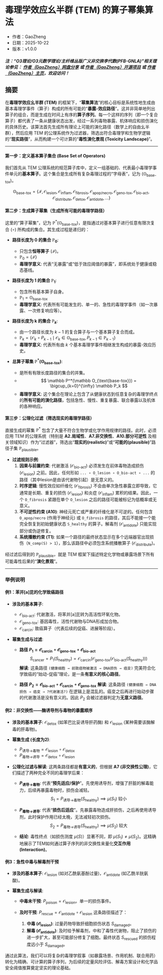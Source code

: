 # **毒理学效应幺半群 (TEM) 的算子幂集算法**

- 作者：GaoZheng
- 日期：2025-10-22
- 版本：v1.0.0

#### ***注：“O3理论/O3元数学理论/主纤维丛版广义非交换李代数(PFB-GNLA)”相关理论参见： [作者（GaoZheng）网盘分享](https://drive.google.com/drive/folders/1lrgVtvhEq8cNal0Aa0AjeCNQaRA8WERu?usp=sharing) 或 [作者（GaoZheng）开源项目](https://github.com/CTaiDeng/open_meta_mathematical_theory) 或 [作者（GaoZheng）主页](https://mymetamathematics.blogspot.com)，欢迎访问！***

## 摘要
在**毒理学效应幺半群 (TEM)** 的框架下，“**幂集算法**”的核心目标是系统性地生成由基本毒理学事件（算子）构成的所有可能的“**暴露-效应路径**”。这并非简单地列出算子的组合，而是生成在时间上有序的**算子序列**。每一个这样的序列（即一个复合算子）都代表了一条从健康状态出发，经过一系列毒物暴露、机体响应和损伤演化的具体历史。该算法首先生成所有理论上可能的演化路径（数学上的自由幺半群），然后应用 TEM 的公理系统作为过滤器，筛选出符合毒理学和生物学逻辑的“**现实路径**”，从而构建一个可计算的“**毒性演化景观 (Toxicity Landscape)**”。

---

#### **第一步：定义基本算子集合 (Base Set of Operators)**

我们首先从 TEM 公理系统的规范算子库中，定义一组基础的、代表最小毒理学事件单元的**基本算子**。这个集合是生成所有复杂毒理过程的“字母表”，记为 $(\mathbb O_{\text{base-tox}})$。

$$
\mathbb O_{\text{base-tox}} = \{ \mathcal I, \mathcal O_{\text{lesion}}, \mathcal O_{\text{inflam}}, \mathcal O_{\text{fibrosis}}, \mathcal O_{\text{apop/necro}}, \mathcal O_{\text{geno-tox}}, \mathcal O_{\text{bio-act}}, \mathcal O_{\text{distribute}}, \mathcal O_{\text{detox}}, \mathcal O_{\text{antidote}}, \dots \}
$$

#### **第二步：生成算子幂集（生成所有可能的毒理学路径）**

这里的“算子幂集”，记为 $\mathbb P^*(\mathbb O_{\text{base-tox}})$，是指通过对基本算子进行任意有限次复合 $(\circ)$ 所构成的集合。其生成过程是递归的：

*   **路径长度为 0 的集合 $\mathbb P_0$**:
    *   只包含**恒等算子** $(\mathcal I)$。
    *   $\mathbb P_0 = \{ \mathcal I \}$
    *   **毒理学意义**: 代表“无暴露”或“低于效应阈值的暴露”，即系统处于健康或稳态基线。

*   **路径长度为 1 的集合 $\mathbb P_1$**:
    *   包含所有基本算子自身。
    *   $\mathbb P_1 = \mathbb O_{\text{base-tox}}$
    *   **毒理学意义**: 代表所有可能发生的、单一的、急性的毒理学事件（如一次暴露、一次修复响应等）。

*   **路径长度为 k 的集合 $\mathbb P_k$**:
    *   由一个路径长度为 $k-1$ 的复合算子与一个基本算子复合而成。
    *   $\mathbb P_k = \{ \mathcal O_{k} \circ P_{k-1} \mid \mathcal O_{k} \in \mathbb O_{\text{base-tox}}, P_{k-1} \in \mathbb P_{k-1} \}$
    *   **毒理学意义**: 代表所有由 $k$ 个基本毒理学事件相继发生构成的暴露-效应历史。

*   **总算子幂集 $\mathbb P^*(\mathbb O_{\text{base-tox}})$**:
    *   是所有有限长度路径的集合的并集。
    *   $$ \mathbb P^*(\mathbb O_{\text{base-tox}}) = \bigcup_{k=0}^{\infty} \mathbb P_k $$
    *   **毒理学意义**: 这个集合在理论上包含了从健康状态到任意复杂的毒理学终点的**所有可能的演化路径**，包括急性、慢性、重复暴露、联合暴露以及机体的各种响应。

#### **第三步：公理化过滤（筛选现实的毒理学路径）**

直接生成的幂集 $\mathbb P^*$ 包含了大量不符合生物学或化学作用规律的路径。此时，必须应用 TEM 的公理系统（特别是 **A2.局域性**、**A7.非交换性**、**A10.部分可逆性** 及相关领域知识）作为“过滤器”，筛选出“**现实的(realistic)**”或“**可能的(plausible)**”路径子集 $\mathbb P_{\text{plausible}}$。

*   **过滤规则示例**:
    1.  **因果与前置约束**: 代谢激活 $(\mathcal O_{\text{bio-act}})$ 必须发生在前体毒物造成损伤 $(\mathcal O_{\text{lesion}})$ 之前。因此，任何形如 `... ∘ O_lesion ∘ O_bio-act ∘ ...` 的路径（其中lesion是由该代谢物引起）是无意义的。
    2.  **时序逻辑**: 慢性效应如纤维化 $(\mathcal O_{\text{fibrosis}})$ 不会由单次急性暴露立即导致，它通常是长期、重复的损伤 $(\mathcal O_{\text{lesion}})$ 和炎症 $(\mathcal O_{\text{inflam}})$ 累积的结果。因此，一个 `O_fibrosis` 紧跟在单个 `O_lesion` 之后的路径可能被标记为低概率或无意义。
    3.  **不可逆性约束 (A10)**: 神经元死亡或严重的纤维化是不可逆的。任何包含 `O_apop/necro` (作用于神经元) 或 `O_fibrosis` 的路径，其后不能接一个能完全恢复到初始健康状态 `S_healthy` 的算子。解毒剂 $(\mathcal O_{\text{antidote}})$ 只能实现部分或伪逆修复。
    4.  **系统播散约束 (T1)**: 如果一个路径的最终状态显示在多个远端器官出现损伤（`N_comp(S) > 1`），那么该路径中必须包含系统播散算子 $(\mathcal O_{\text{distribute}})$。

经过滤后得到的 $\mathbb P_{\text{plausible}}$，就是 TEM 框架下描述特定化学物或暴露场景下所有可能毒性后果的“**演化景观**”。

---

### **举例说明**

#### **例1：苯并[a]芘的化学致癌路径**

*   **涉及的基本算子**:
    *   $\mathcal O_{\text{bio-act}}$: 代谢激活，将苯并[a]芘转为高活性环氧化物。
    *   $\mathcal O_{\text{geno-tox}}$: 基因毒性，活性代谢物与DNA形成加合物。
    *   $\mathcal O_{\text{carcin}}$: 致癌算子（代表后续的促癌、进展等阶段）。

*   **幂集生成与过滤**:
    *   **路径 $P_1 = \mathcal O_{\text{carcin}} \circ \mathcal O_{\text{geno-tox}} \circ \mathcal O_{\text{bio-act}}$**
        $$ S_{\text{cancer}} = P_1(S_{\text{healthy}}) = \mathcal O_{\text{carcin}}(\mathcal O_{\text{geno-tox}}(\mathcal O_{\text{bio-act}}(S_{\text{healthy}}))) $$
        **解读**: 这条路径 `(健康细胞 → 前致癌物被激活 → DNA损伤 → 癌变)` 完美符合化学致癌的“始动-促癌”理论，是一条**有意义的核心路径**。

    *   **路径 $P_2 = \mathcal O_{\text{bio-act}} \circ \mathcal O_{\text{carcin}} \circ \mathcal O_{\text{geno-tox}}$**
        **解读**: 这条路径 `(健康细胞 → DNA损伤 → 癌变 → ?代谢激活?)` 在逻辑上是混乱的。癌变之后再进行始动步骤的代谢激活是没有意义的。因此 $P_2$ 会被过滤器判定为**无意义路径**。

#### **例2：非交换性——酶诱导剂与毒物的暴露顺序**

*   **涉及的基本算子**: $\mathcal O_{\text{detox}}$ (如苯巴比妥诱导肝药酶) 和 $\mathcal O_{\text{lesion}}$ (某种需要该酶解毒的肝毒物)。

*   **幂集生成 (长度为2)**:
    *   $P_{\text{诱导→毒物}} = \mathcal O_{\text{lesion}} \circ \mathcal O_{\text{detox}}$
    *   $P_{\text{毒物→诱导}} = \mathcal O_{\text{detox}} \circ \mathcal O_{\text{lesion}}$

*   **公理化过滤与解读**: 这两条路径都是**有意义的**，但根据 **A7 (非交换性公理)**，它们描述了两种完全不同的毒理学后果：
    *   **$P_{\text{诱导→毒物}}$**: 代表“**预先适应/保护**”。先使用诱导剂，增强了肝脏的解毒能力，后续再暴露毒物时，损伤会减轻。
        $$ S_1 = P_{\text{诱导→毒物}}(S_{\text{healthy}}) \implies \mu(S_1) \text{ 较小} $$

    *   **$P_{\text{毒物→诱导}}$**: 代表“**损伤后适应**”。先暴露毒物造成肝损伤，之后再使用诱导剂，此时保护作用已经太晚，无法减轻初次损伤。
        $$ S_2 = P_{\text{毒物→诱导}}(S_{\text{healthy}}) \implies \mu(S_2) \text{ 较大} $$

    *   **结论**: 毒性终点（如损伤测度 $\mu(S)$）显著不同，即 $\mu(S_1) \neq \mu(S_2)$。这精确地展示了TEM如何通过算子序列的非交换性来量化**交互作用 (Interaction)**。

#### **例3：急性中毒与解毒剂干预**

*   **涉及的基本算子**: $\mathcal O_{\text{lesion}}$ (如对乙酰氨基酚过量)，$\mathcal O_{\text{antidote}}$ (如乙酰半胱氨酸)。

*   **幂集生成与解读**:
    *   **中毒未干预**: $P_{\text{poison}} = \mathcal O_{\text{lesion}}$。单一的损伤事件。

    *   **及时干预**: $P_{\text{rescue}} = \mathcal O_{\text{antidote}} \circ \mathcal O_{\text{lesion}}$
        这条路径描述了：
        1.  **中毒 ($\mathcal O_{\text{lesion}}$)**: 过量药物导致肝细胞损伤状态 $S_{\text{damaged}}$。
        2.  **解毒 ($\mathcal O_{\text{antidote}}$)**: 及时给予解毒剂，中和了毒性代谢物，阻止了损伤的进一步扩大，甚至可能部分修复了细胞。最终状态 $S_{\text{rescued}}$ 的损伤程度远小于 $S_{\text{damaged}}$。

通过此算法，我们可以将复杂的毒理学叙事（如暴露场景、作用机制、联合用药）转化为精确、可计算的算子序列，为后续的定量风险评估、解毒方案设计和化学品安全阈值推算奠定坚实的理论基础。


